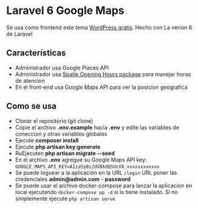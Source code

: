# Laravel 6 Google Maps

Se usa como frontend este tema [WordPress gratis](https://wpgeodirectory.com/downloads/directory-starter/).
Hecho con La verion 6 de Laravel

## Características

- Administrador usa Google Places API
- Administrador usa [Spatie Opening Hours package](https://github.com/spatie/opening-hours) para manejar horas de atencion
- En el front-end usa Google Maps API para ver la posicion geografica


## Como se usa

- Clonar el repositorio (git clone)
- Copie el archivo __.env.example__ hacia __.env__ y edite las variables de coneccion y otras variables globales
- Ejecute __composer install__
- Ejecute __php artisan key:generate__
- RuEjecuten __php artisan migrate --seed__
- En el archivo __.env__ agregue su Google Maps API key: `GOOGLE_MAPS_API_KEY=AIzaSyBi2dVBkdQSUcV8_xxxxxxxxxxxx`
- Se puede loguear a la aplicacion en la URL `/login` URL poner las credenciales __admin@admin.com__ - __password__
- Se puede usar el archivo docker-compose para lanzar la aplicacion en local ejecutando ```docker-compose up -d``` si lo tiene instalado. Si no simplemente ejecute ```php artisan serve```